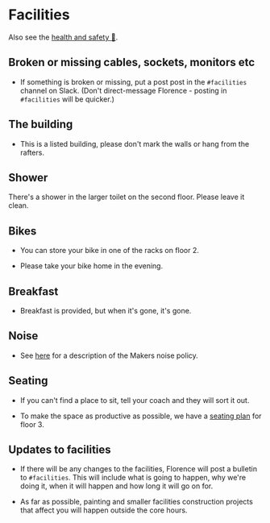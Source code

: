 # Facilities

Also see the [health and safety :pill:](./health_and_safety.md).

## Broken or missing cables, sockets, monitors etc

* If something is broken or missing, put a post post in the `#facilities` channel on Slack.  (Don't direct-message Florence - posting in `#facilities` will be quicker.)

## The building

* This is a listed building, please don't mark the walls or hang from the rafters.

## Shower

There's a shower in the larger toilet on the second floor.  Please leave it clean.

## Bikes

* You can store your bike in one of the racks on floor 2.

* Please take your bike home in the evening.

## Breakfast

* Breakfast is provided, but when it's gone, it's gone.

## Noise

* See [here](./low_noise_policy.md) for a description of the Makers noise policy.

## Seating

* If you can't find a place to sit, tell your coach and they will sort it out.

* To make the space as productive as possible, we have a [seating plan](https://github.com/makersacademy/course/blob/master/pills/seating_plan.md) for floor 3.

## Updates to facilities

* If there will be any changes to the facilities, Florence will post a bulletin to `#facilities`.  This will include what is going to happen, why we're doing it, when it will happen and how long it will go on for.

* As far as possible, painting and smaller facilities construction projects that affect you will happen outside the core hours.
